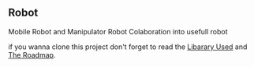 ## Robot
Mobile Robot and Manipulator Robot Colaboration into usefull robot

if you wanna clone this project don't forget to read the [Libarary Used](library-used.md) and [The Roadmap](Roadmap.md).
